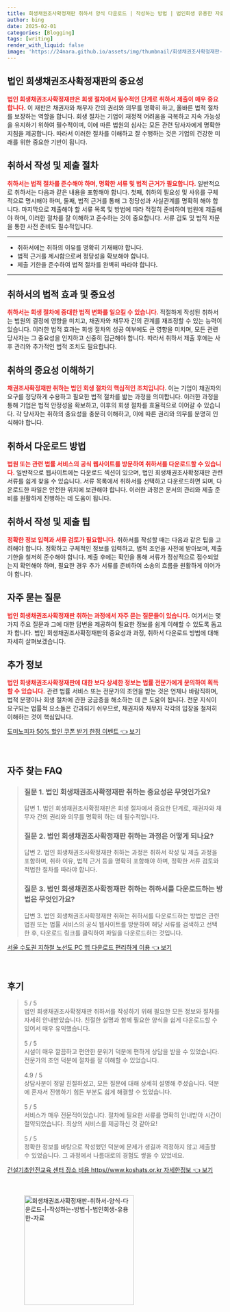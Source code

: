 ```yaml
---
title: 회생채권조사확정재판 취하서 양식 다운로드 | 작성하는 방법 | 법인회생 유용한 자료
author: bing
date: 2025-02-01
categories: [Blogging]
tags: [writing]
render_with_liquid: false
image: 'https://24nara.github.io/assets/img/thumbnail/회생채권조사확정재판-취하서-양식-다운로드-|-작성하는-방법-|-법인회생-유용한-자료.webp'
---
```



<h2 id='회생채권조사확정재판의 중요성'>법인 회생채권조사확정재판의 중요성</h2>

<p><b><span style="color: #ee2323;">법인 회생채권조사확정재판은 회생 절차에서 필수적인 단계로 취하서 제출이 매우 중요합니다.</span></b> 이 재판은 채권자와 채무자 간의 권리와 의무를 명확히 하고, 올바른 법적 절차를 보장하는 역할을 합니다. 회생 절차는 기업이 재정적 어려움을 극복하고 지속 가능성을 유지하기 위하여 필수적이며, 이에 따른 법원의 심사는 모든 관련 당사자에게 명확한 지침을 제공합니다. 따라서 이러한 절차를 이해하고 잘 수행하는 것은 기업의 건강한 미래를 위한 중요한 기반이 됩니다.</p>

<h2 id='취하서 작성 및 제출 절차'>취하서 작성 및 제출 절차</h2>

<p><b><span style="color: #ee2323;">취하서는 법적 절차를 준수해야 하며, 명확한 서류 및 법적 근거가 필요합니다.</span></b> 일반적으로 취하서는 다음과 같은 내용을 포함해야 합니다. 첫째, 취하의 필요성 및 사유를 구체적으로 명시해야 하며, 둘째, 법적 근거를 통해 그 정당성과 사실관계를 명확히 해야 합니다. 마지막으로 제출해야 할 서류 목록 및 방법에 따라 적절히 준비하여 법원에 제출해야 하며, 이러한 절차를 잘 이해하고 준수하는 것이 중요합니다. 서류 검토 및 법적 자문을 통한 사전 준비도 필수적입니다.</p>

<hr />

<ul>
    <li>취하서에는 취하의 이유를 명확히 기재해야 합니다.</li>
    <li>법적 근거를 제시함으로써 정당성을 확보해야 합니다.</li>
    <li>제출 기한을 준수하여 법적 절차를 완벽히 따라야 합니다.</li>
</ul>

<hr />

<h2 id='취하서의 법적 효과 및 중요성'>취하서의 법적 효과 및 중요성</h2>

<p><b><span style="color: #ee2323;">취하서는 회생 절차에 중대한 법적 변화를 일으킬 수 있습니다.</span></b> 적절하게 작성된 취하서는 법원의 결정에 영향을 미치고, 채권자와 채무자 간의 관계를 재조정할 수 있는 능력이 있습니다. 이러한 법적 효과는 회생 절차의 성공 여부에도 큰 영향을 미치며, 모든 관련 당사자는 그 중요성을 인지하고 신중히 접근해야 합니다. 따라서 취하서 제출 후에는 사후 관리와 추가적인 법적 조치도 필요합니다.</p>

<h2 id='취하의 중요성 이해하기'>취하의 중요성 이해하기</h2>

<p><b><span style="color: #ee2323;">채권조사확정재판 취하는 법인 회생 절차의 핵심적인 조치입니다.</span></b> 이는 기업이 채권자의 요구를 정당하게 수용하고 필요한 법적 절차를 밟는 과정을 의미합니다. 이러한 과정을 통해 기업은 법적 안정성을 확보하고, 이후의 회생 절차를 효율적으로 이어갈 수 있습니다. 각 당사자는 취하의 중요성을 충분히 이해하고, 이에 따른 권리와 의무를 분명히 인식해야 합니다.</p>

<h2 id='취하서 다운로드 방법'>취하서 다운로드 방법</h2>

<p><b><span style="color: #ee2323;">법원 또는 관련 법률 서비스의 공식 웹사이트를 방문하여 취하서를 다운로드할 수 있습니다.</span></b> 일반적으로 웹사이트에는 다운로드 섹션이 있으며, 법인 회생채권조사확정재판 관련 서류를 쉽게 찾을 수 있습니다. 서류 목록에서 취하서를 선택하고 다운로드하면 되며, 다운로드한 파일은 안전한 위치에 보관해야 합니다. 이러한 과정은 문서의 관리와 제출 준비를 원활하게 진행하는 데 도움이 됩니다.</p>

<h2 id='취하서 작성 및 제출 팁'>취하서 작성 및 제출 팁</h2>

<p><b><span style="color: #ee2323;">정확한 정보 입력과 서류 검토가 필요합니다.</span></b> 취하서를 작성할 때는 다음과 같은 팁을 고려해야 합니다. 정확하고 구체적인 정보를 입력하고, 법적 조언을 사전에 받아보며, 제출 기한을 철저히 준수해야 합니다. 제출 후에는 확인을 통해 서류가 정상적으로 접수되었는지 확인해야 하며, 필요한 경우 추가 서류를 준비하여 소송의 흐름을 원활하게 이어가야 합니다.</p>

<h2 id='자주 묻는 질문'>자주 묻는 질문</h2>

<p><b><span style="color: #ee2323;">법인 회생채권조사확정재판 취하는 과정에서 자주 묻는 질문들이 있습니다.</span></b> 여기서는 몇 가지 주요 질문과 그에 대한 답변을 제공하여 필요한 정보를 쉽게 이해할 수 있도록 돕고자 합니다. 법인 회생채권조사확정재판의 중요성과 과정, 취하서 다운로드 방법에 대해 자세히 살펴보겠습니다.</p>

<h2 id='추가 정보'>추가 정보</h2>

<p><b><span style="color: #ee2323;">법인 회생채권조사확정재판에 대한 보다 상세한 정보는 법률 전문가에게 문의하여 획득할 수 있습니다.</span></b> 관련 법률 서비스 또는 전문가의 조언을 받는 것은 언제나 바람직하며, 법적 분쟁이나 회생 절차에 관한 궁금증을 해소하는 데 큰 도움이 됩니다. 전문 지식이 요구되는 법률적 요소들은 간과되기 쉬우므로, 채권자와 채무자 각각의 입장을 철저히 이해하는 것이 핵심입니다.</p>


<p><a class="click-button" title="도미노피자 50% 할인 쿠폰 받기 한정 이벤트" href="https://24nara.github.io/posts/%EB%8F%84%EB%AF%B8%EB%85%B8%ED%94%BC%EC%9E%90-50-%ED%95%A0%EC%9D%B8-%EC%BF%A0%ED%8F%B0-%EB%B0%9B%EA%B8%B0-%ED%95%9C%EC%A0%95-%EC%9D%B4%EB%B2%A4%ED%8A%B8/" rel="dofollow">도미노피자 50% 할인 쿠폰 받기 한정 이벤트 👈 보기</a></p><br>
<h2 id='자주_찾는_FAQ'>자주 찾는 FAQ</h2>
<div itemscope="" itemtype="https://schema.org/FAQPage"> 
<blockquote> 
<div itemscope="" itemprop="mainEntity" itemtype="https://schema.org/Question"> 
<h3 itemprop="name">질문 1. 법인 회생채권조사확정재판 취하는 중요성은 무엇인가요?</h3> 
<div itemscope="" itemprop="acceptedAnswer" itemtype="https://schema.org/Answer"> 
<span itemprop="text"> 
<p>답변 1. 법인 회생채권조사확정재판은 회생 절차에서 중요한 단계로, 채권자와 채무자 간의 권리와 의무를 명확히 하는 데 필수적입니다.</p> 
</span> 
</div> 
</div> 

<div itemscope="" itemprop="mainEntity" itemtype="https://schema.org/Question"> 
<h3 itemprop="name">질문 2. 법인 회생채권조사확정재판 취하는 과정은 어떻게 되나요?</h3> 
<div itemscope="" itemprop="acceptedAnswer" itemtype="https://schema.org/Answer"> 
<span itemprop="text"> 
<p>답변 2. 법인 회생채권조사확정재판 취하는 과정은 취하서 작성 및 제출 과정을 포함하며, 취하 이유, 법적 근거 등을 명확히 포함해야 하며, 정확한 서류 검토와 적법한 절차를 따라야 합니다.</p> 
</span> 
</div> 
</div> 

<div itemscope="" itemprop="mainEntity" itemtype="https://schema.org/Question"> 
<h3 itemprop="name">질문 3. 법인 회생채권조사확정재판 취하는 취하서를 다운로드하는 방법은 무엇인가요?</h3> 
<div itemscope="" itemprop="acceptedAnswer" itemtype="https://schema.org/Answer"> 
<span itemprop="text"> 
<p>답변 3. 법인 회생채권조사확정재판 취하는 취하서를 다운로드하는 방법은 관련 법원 또는 법률 서비스의 공식 웹사이트를 방문하여 해당 서류를 검색하고 선택한 후, 다운로드 링크를 클릭하여 파일을 다운로드하는 것입니다.</p> 
</span> 
</div> 
</div> 
</blockquote> 
</div>
<p><a class="click-button" title="서울 수도권 지하철 노선도 PC 앱 다운로드 편리하게 이용" href="https://24nara.github.io/posts/%EC%84%9C%EC%9A%B8-%EC%88%98%EB%8F%84%EA%B6%8C-%EC%A7%80%ED%95%98%EC%B2%A0-%EB%85%B8%EC%84%A0%EB%8F%84-PC-%EC%95%B1-%EB%8B%A4%EC%9A%B4%EB%A1%9C%EB%93%9C-%ED%8E%B8%EB%A6%AC%ED%95%98%EA%B2%8C-%EC%9D%B4%EC%9A%A9/" rel="dofollow">서울 수도권 지하철 노선도 PC 앱 다운로드 편리하게 이용 👈 보기</a></p><br>
<h2 id='후기'>후기</h2>
<div itemscope itemtype="https://schema.org/Product">
  <blockquote>
  <div itemprop="review" itemscope itemtype="https://schema.org/Review">
      <div itemprop="reviewRating" itemscope itemtype="https://schema.org/Rating"> <span itemprop="ratingValue">5</span> / <span itemprop="bestRating">5</span> </div>
      <span itemprop="reviewBody">법인 회생채권조사확정재판 취하서를 작성하기 위해 필요한 모든 정보와 절차를 자세히 안내받았습니다. 친절한 설명과 함께 필요한 양식을 쉽게 다운로드할 수 있어서 매우 유익했습니다.</span>
  </div>
  <br>
  <div itemprop="review" itemscope itemtype="https://schema.org/Review">
      <div itemprop="reviewRating" itemscope itemtype="https://schema.org/Rating"> <span itemprop="ratingValue">5</span> / <span itemprop="bestRating">5</span> </div>
      <span itemprop="reviewBody">시설이 매우 깔끔하고 편안한 분위기 덕분에 편하게 상담을 받을 수 있었습니다. 전문가의 조언 덕분에 절차를 잘 이해할 수 있었습니다.</span>
  </div>
  <br>
  <div itemprop="review" itemscope itemtype="https://schema.org/Review">
      <div itemprop="reviewRating" itemscope itemtype="https://schema.org/Rating"> <span itemprop="ratingValue">4.9</span> / <span itemprop="bestRating">5</span> </div>
      <span itemprop="reviewBody">상담사분이 정말 친절하셨고, 모든 질문에 대해 상세히 설명해 주셨습니다. 덕분에 혼자서 진행하기 힘든 부분도 쉽게 해결할 수 있었습니다.</span>
  </div>
  <br>
  <div itemprop="review" itemscope itemtype="https://schema.org/Review">
      <div itemprop="reviewRating" itemscope itemtype="https://schema.org/Rating"> <span itemprop="ratingValue">5</span> / <span itemprop="bestRating">5</span> </div>
      <span itemprop="reviewBody">서비스가 매우 전문적이었습니다. 절차에 필요한 서류를 명확히 안내받아 시간이 절약되었습니다. 최상의 서비스를 제공하신 것 같아요!</span>
  </div>
  <br>
  <div itemprop="review" itemscope itemtype="https://schema.org/Review">
      <div itemprop="reviewRating" itemscope itemtype="https://schema.org/Rating"> <span itemprop="ratingValue">5</span> / <span itemprop="bestRating">5</span> </div>
      <span itemprop="reviewBody">정확한 정보를 바탕으로 작성했던 덕분에 문제가 생길까 걱정하지 않고 제출할 수 있었습니다. 그 과정에서 나름대로의 경험도 쌓을 수 있었네요.</span>
  </div>
  </blockquote>
</div>
<p><a class="click-button" title="건설기초안전교육 센터 장소 비용 https//www.koshats.or.kr 자세한정보" href="https://24nara.github.io/posts/%EA%B1%B4%EC%84%A4%EA%B8%B0%EC%B4%88%EC%95%88%EC%A0%84%EA%B5%90%EC%9C%A1-%EC%84%BC%ED%84%B0-%EC%9E%A5%EC%86%8C-%EB%B9%84%EC%9A%A9-httpswww.koshats.or.kr-%EC%9E%90%EC%84%B8%ED%95%9C%EC%A0%95%EB%B3%B4/" rel="dofollow">건설기초안전교육 센터 장소 비용 https//www.koshats.or.kr 자세한정보 👈 보기</a></p><br>
<figure class="image"><img src="https://24nara.github.io/assets/img/thumbnail/회생채권조사확정재판-취하서-양식-다운로드-|-작성하는-방법-|-법인회생-유용한-자료.webp" alt="회생채권조사확정재판-취하서-양식-다운로드-|-작성하는-방법-|-법인회생-유용한-자료" width="256" height="256"></figure>